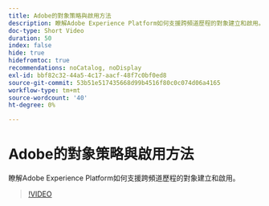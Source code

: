 ```yaml
---
title: Adobe的對象策略與啟用方法
description: 瞭解Adobe Experience Platform如何支援跨頻道歷程的對象建立和啟用。
doc-type: Short Video
duration: 50
index: false
hide: true
hidefromtoc: true
recommendations: noCatalog, noDisplay
exl-id: bbf82c32-44a5-4c17-aacf-48f7c0bf0ed8
source-git-commit: 53b51e517435668d99b4516f80c0c074d06a4165
workflow-type: tm+mt
source-wordcount: '40'
ht-degree: 0%

---
```


# Adobe的對象策略與啟用方法

瞭解Adobe Experience Platform如何支援跨頻道歷程的對象建立和啟用。

<!-- 62_S655_3442541_49_adobes-approach-to-audience-strategy-and-activation -->
>[!VIDEO](https://video.tv.adobe.com/v/3458225/?learn=on&enablevpops=true)
